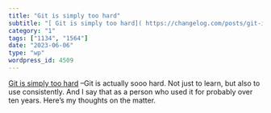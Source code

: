 ```yaml
---
title: "Git is simply too hard"
subtitle: "[ Git is simply too hard]( https://changelog.com/posts/git-is-simply-too-hard) –Git is actually sooo..."
category: "1"
tags: ["1134", "1564"]
date: "2023-06-06"
type: "wp"
wordpress_id: 4509
---
```

[ Git is simply too hard]( https://changelog.com/posts/git-is-simply-too-hard) –Git is actually sooo hard. Not just to learn, but also to use consistently. And I say that as a person who used it for probably over ten years. Here’s my thoughts on the matter.